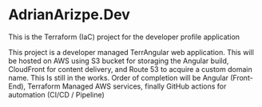 ﻿# AdrianArizpe.Dev
 
 This is the Terraform (IaC) project for the developer profile application
 
 This project is a developer managed TerrAngular web application. This will be hosted on AWS using S3 bucket for storaging the Angular build, CloudFront for content delivery, and Route 53 to acquire a custom domain name. This Is still in the works. Order of completion will be Angular (Front-End), Terraform Managed AWS services, finally GitHub actions for automation (CI/CD / Pipeline)
